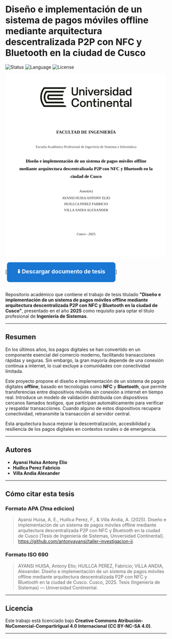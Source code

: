 # Diseño e implementación de un sistema de pagos móviles offline mediante arquitectura descentralizada P2P con NFC y Bluetooth en la ciudad de Cusco

![Status](https://img.shields.io/badge/Estado-Completada-brightgreen)
![Language](https://img.shields.io/badge/Idioma-Español-blue)
![License](https://img.shields.io/badge/Licencia-CC%20BY--NC--SA%204.0-orange)

![Portada de Investigacion](assets/portada.png)

[<a href="./Diseño%20e%20implementación%20de%20un%20sistema%20de%20pagos%20móviles%20offline%20mediante%20arquitectura%20descentralizada%20P2P%20con%20NFC%20y%20Bluetooth%20en%20la%20ciudad%20de%20Cusco%20.docx" style="display:inline-block;padding:16px 32px;background:#1976d2;color:#fff;font-size:1.25em;font-weight:bold;text-decoration:none;border-radius:8px;margin-bottom:16px;text-align:center;">⬇️ Descargar documento de tesis</a>]

Repositorio académico que contiene el trabajo de tesis titulado **"Diseño e implementación de un sistema de pagos móviles offline mediante arquitectura descentralizada P2P con NFC y Bluetooth en la ciudad de Cusco"**, presentado en el año **2025** como requisito para optar el título profesional de **Ingeniería de Sistemas**.

---

## Resumen

En los últimos años, los pagos digitales se han convertido en un componente esencial del comercio moderno, facilitando transacciones rápidas y seguras. Sin embargo, la gran mayoría depende de una conexión continua a internet, lo cual excluye a comunidades con conectividad limitada.

Este proyecto propone el diseño e implementación de un sistema de pagos digitales **offline**, basado en tecnologías como **NFC** y **Bluetooth**, que permite transferencias entre dispositivos móviles sin conexión a internet en tiempo real. Introduce un modelo de validación distribuida con dispositivos cercanos llamados *testigos*, que participan automáticamente para verificar y respaldar transacciones. Cuando alguno de estos dispositivos recupera conectividad, retransmite la transacción al servidor central.

Esta arquitectura busca mejorar la descentralización, accesibilidad y resiliencia de los pagos digitales en contextos rurales o de emergencia.

---

## Autores

- **Ayansi Huisa Antony Elio**
- **Huillca Perez Fabricio**
- **Villa Andia Alexander**


---

## Cómo citar esta tesis

### Formato APA (7ma edicion)

>Ayansi Huisa, A. E., Huillca Perez, F., & Villa Andia, A. (2025). Diseño e implementación de un sistema de pagos móviles offline mediante arquitectura descentralizada P2P con NFC y Bluetooth en la ciudad de Cusco [Tesis de Ingeniería de Sistemas, Universidad Continental]. https://github.com/antonyayansi/taller-investigacion-ii.

### Formato ISO 690

>AYANSI HUISA, Antony Elio; HUILLCA PEREZ, Fabricio; VILLA ANDIA, Alexander. Diseño e implementación de un sistema de pagos móviles offline mediante arquitectura descentralizada P2P con NFC y Bluetooth en la ciudad de Cusco. Cusco, 2025. Tesis (Ingeniería de Sistemas) — Universidad Continental.

---

## Licencia

Este trabajo está licenciado bajo **Creative Commons Atribución-NoComercial-CompartirIgual 4.0 Internacional (CC BY-NC-SA 4.0)**.

---